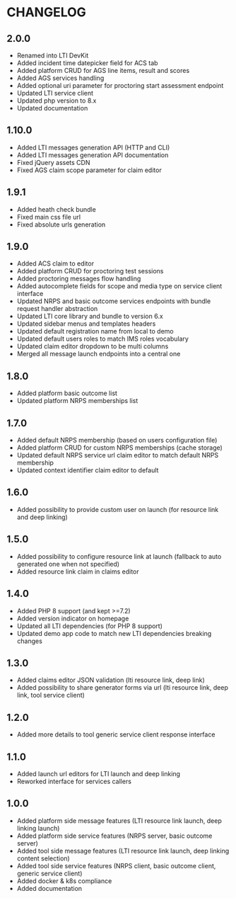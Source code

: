 CHANGELOG
=========

2.0.0
-----

* Renamed into LTI DevKit
* Added incident time datepicker field for ACS tab
* Added platform CRUD for AGS line items, result and scores
* Added AGS services handling
* Added optional uri parameter for proctoring start assessment endpoint
* Updated LTI service client
* Updated php version to 8.x
* Updated documentation

1.10.0
-----

* Added LTI messages generation API (HTTP and CLI)
* Added LTI messages generation API documentation
* Fixed jQuery assets CDN
* Fixed AGS claim scope parameter for claim editor

1.9.1
-----

* Added heath check bundle
* Fixed main css file url
* Fixed absolute urls generation

1.9.0
-----

* Added ACS claim to editor
* Added platform CRUD for proctoring test sessions
* Added proctoring messages flow handling  
* Added autocomplete fields for scope and media type on service client interface
* Updated NRPS and basic outcome services endpoints with bundle request handler abstraction
* Updated LTI core library and bundle to version 6.x
* Updated sidebar menus and templates headers
* Updated default registration name from local to demo  
* Updated default users roles to match IMS roles vocabulary
* Updated claim editor dropdown to be multi columns
* Merged all message launch endpoints into a central one

1.8.0
-----

* Added platform basic outcome list
* Updated platform NRPS memberships list

1.7.0
-----

* Added default NRPS membership (based on users configuration file)
* Added platform CRUD for custom NRPS memberships (cache storage)
* Updated default NRPS service url claim editor to match default NRPS membership
* Updated context identifier claim editor to default

1.6.0
-----

* Added possibility to provide custom user on launch (for resource link and deep linking)

1.5.0
-----

* Added possibility to configure resource link at launch (fallback to auto generated one when not specified)
* Added resource link claim in claims editor

1.4.0
-----

* Added PHP 8 support (and kept >=7.2)
* Added version indicator on homepage
* Updated all LTI dependencies (for PHP 8 support)
* Updated demo app code to match new LTI dependencies breaking changes

1.3.0
-----

* Added claims editor JSON validation (lti resource link, deep link)
* Added possibility to share generator forms via url (lti resource link, deep link, tool service client)

1.2.0
-----

* Added more details to tool generic service client response interface

1.1.0
-----

* Added launch url editors for LTI launch and deep linking
* Reworked interface for services callers

1.0.0
-----

* Added platform side message features (LTI resource link launch, deep linking launch)
* Added platform side service features (NRPS server, basic outcome server)
* Added tool side message features (LTI resource link launch, deep linking content selection)
* Added tool side service features (NRPS client, basic outcome client, generic service client)
* Added docker & k8s compliance
* Added documentation
